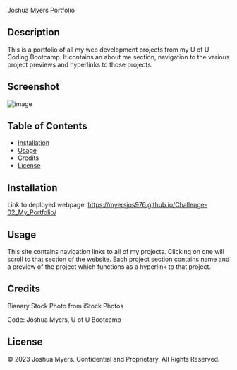 Joshua Myers Portfolio

## Description
This is a portfolio of all my web development projects from my U of U Coding Bootcamp. 
It contains an about me section, navigation to the various project previews and hyperlinks to those projects.

## Screenshot
![image](https://user-images.githubusercontent.com/122832005/223330688-b3bac90b-2ae5-48ab-af99-ac7a9628fa25.png)


## Table of Contents
- [Installation](#installation)
- [Usage](#usage)
- [Credits](#credits)
- [License](#license)

## Installation
Link to deployed webpage: https://myersjos976.github.io/Challenge-02_My_Portfolio/


## Usage
This site contains navigation links to all of my projects. Clicking on one will scroll to that section of the website.
Each project section contains name and a preview of the project which functions as a hyperlink to that project.

## Credits
Bianary Stock Photo from iStock Photos

Code: Joshua Myers, U of U Bootcamp

## License
© 2023 Joshua Myers. Confidential and Proprietary. All Rights Reserved.
